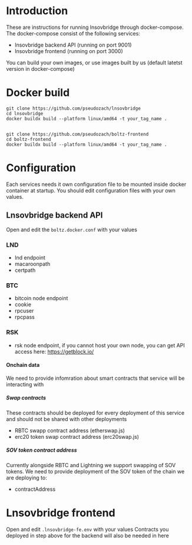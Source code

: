 # Introduction
These are instructions for running lnsovbridge through docker-compose. 
The docker-compose consist of the following services:
- lnsovbridge backend API (running on port 9001)
- lnsovbridge frontend (running on port 3000)

You can build your own images, or use images built by us (default latetst version in docker-compose)

# Docker build
```
git clone https://github.com/pseudozach/lnsovbridge
cd lnsovbridge
docker buildx build --platform linux/amd64 -t your_tag_name .


git clone https://github.com/pseudozach/boltz-frontend
cd boltz-frontend
docker buildx build --platform linux/amd64 -t your_tag_name .
```
# Configuration

Each services needs it own configuration file to be mounted inside docker container at startup. 
You should edit configuration files with your own values.

## Lnsovbridge backend API 
Open and edit the `boltz.docker.conf` with your values
### LND
- lnd endpoint
- macaroonpath 
- certpath
### BTC
- bitcoin node endpoint
- cookie
- rpcuser
- rpcpass
### RSK
- rsk node endpoint, if you cannot host your own node, you can get API access here: https://getblock.io/
#### Onchain data
We need to provide infomration about smart contracts that service will be interacting with
##### Swap contracts
These contracts should be deployed for every deployment of this service and should not be shared with other deployments
- RBTC swapp contract address (etherswap.js)
- erc20 token swap contract address (erc20swap.js)
##### SOV token contract address
Currently alongside RBTC and Lightning we support swapping of SOV tokens. We need to provide deployment of the SOV token of the chain we are deploying to:
- contractAddress

# Lnsovbridge frontend
Open and edit `.lnsovbridge-fe.env` with your values
Contracts you deployed in step above for the backend will also be needed in here
